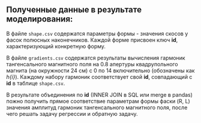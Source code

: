 ## Полученные данные в результате моделирования:

В файле ```shape.csv``` содержатся параметры формы - значения скосов у фасок полюсных наконечников. Каждой форме присвоен ключ __id__, характеризующий конкретную форму.

В файле ```gradients.csv``` содержатся результаты вычисления гармоник тангенсального магнитного поля на 0.8 апертуры квадрупольного магнита (на окружности 24 см) с 0 по 14 включительно (обозначены как _h{i}_). Каждому набору гармоник соответствует свой __id__, совпадающий с __id__ в таблице ```shape.csv```. 

В результате объединения по __id__ (INNER JOIN в SQL или merge в pandas) пожно получить прямое соответствие параметрам формы фаски (R, L) значения амплитуд гармоник тангенсального магнитного поля, после чего решать задачу регрессии и обратную задачу.
